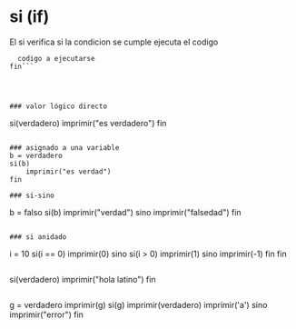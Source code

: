 
# si (if)

El si verifica si la condicion se cumple ejecuta el codigo

```si( condicion )
  codigo a ejecutarse
fin```




### valor lógico directo
```
si(verdadero)
    imprimir("es verdadero")
fin
```

### asignado a una variable
b = verdadero
si(b)
    imprimir("es verdad")
fin

### si-sino
```
b = falso
si(b)
    imprimir("verdad")
sino
    imprimir("falsedad")
fin
```

### si anidado
```
i = 10
si(i == 0)
    imprimir(0)
sino si(i > 0)
        imprimir(1)
    sino
        imprimir(-1)
    fin
fin
```

```
si(verdadero)
    imprimir("hola latino")
fin
```

```
g = verdadero
imprimir(g)
si(g)
    imprimir(verdadero)
    imprimir('a')
sino
    imprimir("error")
fin
```


